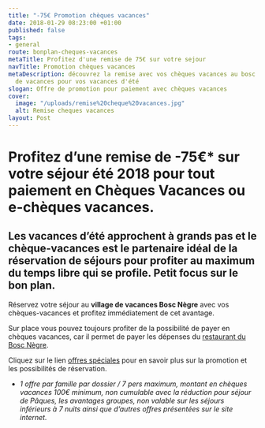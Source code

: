 ```yaml
---
title: "-75€ Promotion chèques vacances"
date: 2018-01-29 08:23:00 +01:00
published: false
tags:
- general
route: bonplan-cheques-vacances
metaTitle: Profitez d'une remise de 75€ sur votre sejour
navTitle: Promotion chèques vacances
metaDescription: découvrez la remise avec vos chèques vacances au bosc negre village
  de vacances pour vos vacances d'été
slogan: Offre de promotion pour paiement avec chèques vacances
cover:
  image: "/uploads/remise%20cheque%20vacances.jpg"
  alt: Remise cheques vacances
layout: Post
---
```


# Profitez d’une remise de -75€* sur votre séjour été 2018 pour tout paiement en Chèques Vacances ou e-chèques vacances. 

## Les vacances d’été approchent à grands pas et le chèque-vacances est le partenaire idéal de la réservation de séjours pour profiter au maximum du temps libre qui se profile. Petit focus sur le bon plan. 

Réservez votre séjour au **village de vacances Bosc Nègre** avec vos chèques-vacances et profitez immédiatement de cet avantage. 

Sur place vous pouvez toujours profiter de la possibilité de payer en chèques vacances, car il permet de payer les dépenses du [restaurant du Bosc Nègre](https://www.boscnegre-vacances.com/restaurant/). 


Cliquez sur le lien [offres spéciales](https://premium.secureholiday.net/fr/14230/specialoffers) pour en savoir plus sur la promotion et les possibilités de réservation. 


* *1 offre par famille par dossier / 7 pers maximum, montant en chèques vacances 100€ minimum, non cumulable avec la réduction pour séjour de Pâques, les avantages groupes, non valable sur les séjours inférieurs à 7 nuits ainsi que d’autres offres présentées sur le site internet.*
